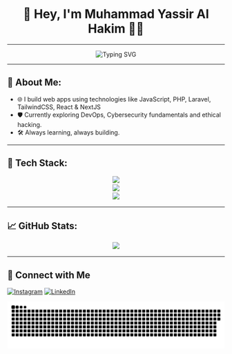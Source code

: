 <h1 align="center">👋 Hey, I'm Muhammad Yassir Al Hakim 👨‍💻</h1>

---

<div align="center">
  <img src="https://readme-typing-svg.herokuapp.com?font=Fira+Code&weight=500&pause=1000&color=61DAFB&center=true&vCenter=true&width=535&lines=Web+Developer;" alt="Typing SVG" />
</div>

---

## 🚀 About Me:

- 🌐 I build web apps using technologies like JavaScript, PHP, Laravel, TailwindCSS, React & NextJS
- 🛡️ Currently exploring DevOps, Cybersecurity fundamentals and ethical hacking.
- 🛠️ Always learning, always building.

---

## 🧠 Tech Stack:
<div align="center">


</div>


<div align="center">
  <img src="https://skillicons.dev/icons?i=github,linux,docker,react,git" /><br>
  <img src="https://skillicons.dev/icons?i=js,supabase,figma,nextjs,laravel,wordpress" /><br>
  <img src="https://skillicons.dev/icons?i=tailwind,mysql,vite,postman,php" />
</div>

---



## 📈 GitHub Stats:

<div align="center">
  <img src="https://github-readme-stats.vercel.app/api?username=Yassir-p&theme=gotham&hide_border=false&include_all_commits=false&count_private=false" />

</div>

---

## 🤝 Connect with Me

[![Instagram](https://img.shields.io/badge/-Instagram-E4405F?style=flat&logo=instagram&logoColor=white)](https://www.instagram.com/yassirr404/)
[![LinkedIn](https://img.shields.io/badge/-LinkedIn-0077B5?style=flat&logo=linkedin&logoColor=white)](https://linkedin.com/in/https://www.linkedin.com/in/muhammad-yassir-al-hakim-0abba8355/)

<picture>
  <source media="(prefers-color-scheme: dark)" srcset="https://raw.githubusercontent.com/Yassir-p/Yassir-p/output/github-snake-dark.svg" />
  <source media="(prefers-color-scheme: light)" srcset="https://raw.githubusercontent.com/Yassir-p/Yassir-p/output/github-snake.svg" />
  <img alt="github-snake" src="https://raw.githubusercontent.com/Yassir-p/Yassir-p/output/github-snake.svg" />
</picture>

###
